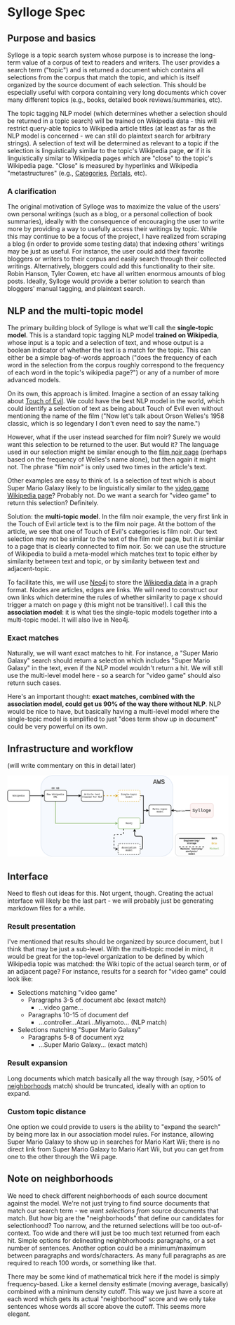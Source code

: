 # Sylloge Spec

## Purpose and basics

Sylloge is a topic search system whose purpose is to increase the long-term value of a corpus of text to readers and writers. The user provides a search term ("topic") and is returned a document which contains all selections from the corpus that match the topic, and which is itself organized by the source document of each selection. This should be especially useful with corpora containing very long documents which cover many different topics (e.g., books, detailed book reviews/summaries, etc).

The topic tagging NLP model (which determines whether a selection should be returned in a topic search) will be trained on Wikipedia data - this will restrict query-able topics to Wikipedia article titles (at least as far as the NLP model is concerned - we can still do plaintext search for arbitrary strings). A selection of text will be determined as relevant to a topic if the selection is linguistically similar to the topic's Wikipedia page, **or** if it is linguistically similar to Wikipedia pages which are "close" to the topic's Wikipedia page. "Close" is measured by hyperlinks and Wikipedia "metastructures" (e.g., [Categories](https://en.wikipedia.org/wiki/Category:2007_video_games), [Portals](https://en.wikipedia.org/wiki/Portal:History), etc).

### A clarification

The original motivation of Sylloge was to maximize the value of the users' own personal writings (such as a blog, or a personal collection of book summaries), ideally with the consequence of encouraging the user to write more by providing a way to usefully access their writings by topic. While this may continue to be a focus of the project, I have realized from scraping a blog (in order to provide some testing data) that indexing _others'_ writings may be just as useful. For instance, the user could add their favorite bloggers or writers to their corpus and easily search through their collected writings. Alternatively, bloggers could add this functionality to their site. Robin Hanson, Tyler Cowen, etc have all written enormous amounts of blog posts. Ideally, Sylloge would provide a better solution to search than bloggers' manual tagging, and plaintext search.

## NLP and the multi-topic model

The primary building block of Sylloge is what we'll call the **single-topic model**. This is a standard topic tagging NLP model **trained on Wikipedia**, whose input is a topic and a selection of text, and whose output is a boolean indicator of whether the text is a match for the topic. This can either be a simple bag-of-words approach ("does the frequency of each word in the selection from the corpus roughly correspond to the frequency of each word in the topic's wikipedia page?") or any of a number of more advanced models.

On its own, this approach is limited. Imagine a section of an essay talking about [Touch of Evil](https://en.wikipedia.org/wiki/Touch_of_Evil). We could have the best NLP model in the world, which could identify a selection of text as being about Touch of Evil even without mentioning the name of the film ("Now let's talk about Orson Welles's 1958 classic, which is so legendary I don't even need to say the name.")

However, what if the user instead searched for film noir? Surely we would want this selection to be returned to the user. But would it? The language used in our selection might be similar enough to the [film noir page](https://en.wikipedia.org/wiki/Film_noir) (perhaps based on the frequency of Welles's name alone), but then again it might not. The phrase "film noir" is only used two times in the article's text.

Other examples are easy to think of. Is a selection of text which is about Super Mario Galaxy likely to be linguistically similar to the [video game Wikipedia page](https://en.wikipedia.org/wiki/Video_game)? Probably not. Do we want a search for "video game" to return this selection? Definitely.

Solution: the **multi-topic model**. In the film noir example, the very first link in the Touch of Evil article text is to the film noir page. At the bottom of the article, we see that one of Touch of Evil's categories is film noir. Our text selection may not be similar to the text of the film noir page, but it *is* similar to a page that is clearly connected to film noir. So: we can use the structure of Wikipedia to build a meta-model which matches text to topic either by similarity between text and topic, or by similarity between text and adjacent-topic.

To facilitate this, we will use [Neo4j](https://en.wikipedia.org/wiki/Neo4j) to store the [Wikipedia data](https://en.wikipedia.org/wiki/Wikipedia:Database_download) in a graph format. Nodes are articles, edges are links. We will need to construct our own links which determine the rules of whether similarity to page x should trigger a match on page y (this might not be transitive!). I call this the **association model**: it is what ties the single-topic models together into a multi-topic model. It will also live in Neo4j.

### Exact matches

Naturally, we will want exact matches to hit. For instance, a "Super Mario Galaxy" search should return a selection which includes "Super Mario Galaxy" in the text, even if the NLP model wouldn't return a hit. We will still use the multi-level model here - so a search for "video game" should also return such cases.

Here's an important thought: **exact matches, combined with the association model, could get us 90% of the way there without NLP**. NLP would be nice to have, but basically having a multi-level model where the single-topic model is simplified to just "does term show up in document" could be very powerful on its own.

## Infrastructure and workflow

(will write commentary on this in detail later)

![Infrastructure and workflow](images/infra-1.png)



## Interface

Need to flesh out ideas for this. Not urgent, though. Creating the actual interface will likely be the last part - we will probably just be generating markdown files for a while.

### Result presentation

I've mentioned that results should be organized by source document, but I think that may be just a sub-level. With the multi-topic model in mind, it would be great for the top-level organization to be defined by which Wikipedia topic was matched: the Wiki topic of the actual search term, or of an adjacent page? For instance, results for a search for "video game" could look like:

- Selections matching "video game"
  - Paragraphs 3-5 of document abc (exact match)
    - ...video game...
  - Paragraphs 10-15 of document def
    - ...controller...Atari...Miyamoto... (NLP match)
- Selections matching "Super Mario Galaxy"
  - Paragraphs 5-8 of document xyz
    - ...Super Mario Galaxy... (exact match)

### Result expansion

Long documents which match basically all the way through (say, >50% of [neighborhoods](#note-on-neighborhoods) match) should be truncated, ideally with an option to expand. 

### Custom topic distance

One option we could provide to users is the ability to "expand the search" by being more lax in our association model rules. For instance, allowing Super Mario Galaxy to show up in searches for Mario Kart Wii; there is no direct link from Super Mario Galaxy to Mario Kart Wii, but you can get from one to the other through the Wii page.

## Note on neighborhoods

We need to check different neighborhoods of each source document against the model. We're not just trying to find source documents that match our search term - we want _selections from_ source documents that match. But how big are the "neighborhoods" that define our candidates for selectionhood? Too narrow, and the returned selections will be too out-of-context. Too wide and there will just be too much text returned from each hit. Simple options for delineating neighbhorhoods: paragraphs, or a set number of sentences.  Another option could be a minimum/maximum between paragraphs and words/characters. As many full paragraphs as are required to reach 100 words, or something like that.

There may be some kind of mathematical trick here if the model is simply frequency-based. Like a kernel density estimate (moving average, basically) combined with a minimum density cutoff. This way we just have a score at each word which gets its actual "neighborhood" score and we only take sentences whose words all score above the cutoff. This seems more elegant.

